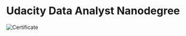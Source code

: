 # Udacity Data Analyst Nanodegree

![Certificate](https://github.com/pratyush19/Udacity-Data-Analyst-Nanodegree/blob/master/certificate.png)
